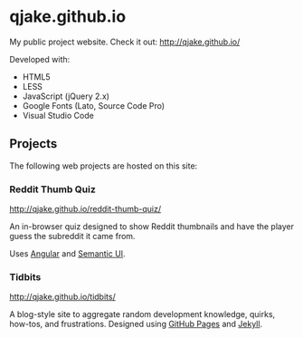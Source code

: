# qjake.github.io

My public project website. Check it out: http://qjake.github.io/

Developed with:

* HTML5
* LESS
* JavaScript (jQuery 2.x)
* Google Fonts (Lato, Source Code Pro)
* Visual Studio Code

## Projects

The following web projects are hosted on this site:

### Reddit Thumb Quiz

http://qjake.github.io/reddit-thumb-quiz/

An in-browser quiz designed to show Reddit thumbnails and have the player guess the subreddit it came from.

Uses [Angular](https://github.com/angular/angular) and [Semantic UI](https://github.com/Semantic-Org/Semantic-UI).

### Tidbits

http://qjake.github.io/tidbits/

A blog-style site to aggregate random development knowledge, quirks, how-tos, and frustrations. Designed using [GitHub Pages](https://pages.github.com/) and [Jekyll](http://jekyllrb.com/).
